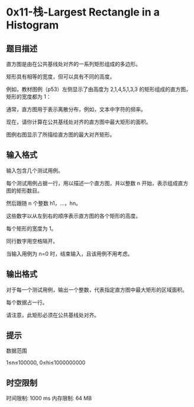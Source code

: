 # 0x11-栈-Largest Rectangle in a Histogram

## 题目描述

直方图是由在公共基线处对齐的一系列矩形组成的多边形。

矩形具有相等的宽度，但可以具有不同的高度。

例如，教材图例（p53）左侧显示了由高度为 2,1,4,5,1,3,3 的矩形组成的直方图，矩形的宽度都为 1：

通常，直方图用于表示离散分布，例如，文本中字符的频率。

现在，请你计算在公共基线处对齐的直方图中最大矩形的面积。

图例右图显示了所描绘直方图的最大对齐矩形。

## 输入格式

输入包含几个测试用例。

每个测试用例占据一行，用以描述一个直方图，并以整数 n 开始，表示组成直方图的矩形数目。

然后跟随 n 个整数 h1，…，hn。

这些数字以从左到右的顺序表示直方图的各个矩形的高度。

每个矩形的宽度为 1。

同行数字用空格隔开。

当输入用例为 n=0 时，结束输入，且该用例不用考虑。

## 输出格式

对于每一个测试用例，输出一个整数，代表指定直方图中最大矩形的区域面积。

每个数据占一行。

请注意，此矩形必须在公共基线处对齐。

## 提示

数据范围

1≤n≤100000,
0≤hi≤1000000000

## 时空限制

时间限制: 1000 ms
内存限制: 64 MB
